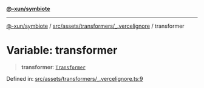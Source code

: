 [**@-xun/symbiote**](../../../../../README.md)

***

[@-xun/symbiote](../../../../../README.md) / [src/assets/transformers/\_.vercelignore](../README.md) / transformer

# Variable: transformer

> **transformer**: [`Transformer`](../../../type-aliases/Transformer.md)

Defined in: [src/assets/transformers/\_.vercelignore.ts:9](https://github.com/Xunnamius/symbiote/blob/d58f752a47908197bf2e7050b119b5cca3d1f350/src/assets/transformers/_.vercelignore.ts#L9)
